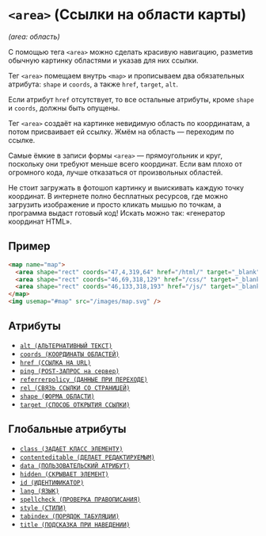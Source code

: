 # `<area>` (Ссылки на области карты)

_(area: область)_

С помощью тега `<area>` можно сделать красивую навигацию, разметив обычную картинку областями и указав для них ссылки.

Тег `<area>` помещаем внутрь `<map>` и прописываем два обязательных атрибута: `shape` и `coords`, а также `href`, `target`, `alt`.

Если атрибут `href` отсутствует, то все остальные атрибуты, кроме `shape` и `coords`, должны быть опущены.

Тег `<area>` создаёт на картинке невидимую область по координатам, а потом присваивает ей ссылку. Жмём на область — переходим по ссылке.

Самые ёмкие в записи формы `<area>` — прямоугольник и круг, поскольку они требуют меньше всего координат. Если вам плохо от огромного кода, лучше отказаться от произвольных областей.

Не стоит загружать в фотошоп картинку и выискивать каждую точку координат. В интернете полно бесплатных ресурсов, где можно загрузить изображение и просто кликать мышью по точкам, а программа выдаст готовый код! Искать можно так: «генератор координат HTML».

## Пример

```html
<map name="map">
  <area shape="rect" coords="47,4,319,64" href="/html/" target="_blank" alt="HTML" />
  <area shape="rect" coords="46,69,318,129" href="/css/" target="_blank" alt="CSS" />
  <area shape="rect" coords="46,133,318,193" href="/js/" target="_blank" alt="JS" />
</map>
<img usemap="#map" src="/images/map.svg" />
```

## Атрибуты

- [`alt (АЛЬТЕРНАТИВНЫЙ ТЕКСТ)`](<../ATTRIBUTES/alt (АЛЬТЕРНАТИВНЫЙ ТЕКСТ).md>)
- [`coords (КООРДИНАТЫ ОБЛАСТЕЙ)`](<../ATTRIBUTES/coords (КООРДИНАТЫ ОБЛАСТЕЙ).md>)
- [`href (ССЫЛКА НА URL)`](<../ATTRIBUTES/href (ССЫЛКА НА URL).md>)
- [`ping (POST-ЗАПРОС на сервер)`](<../ATTRIBUTES/ping (POST-ЗАПРОС на сервер).md>)
- [`referrerpolicy (ДАННЫЕ ПРИ ПЕРЕХОДЕ)`](<../ATTRIBUTES/referrerpolicy (ДАННЫЕ ПРИ ПЕРЕХОДЕ).md>)
- [`rel (СВЯЗЬ ССЫЛКИ СО СТРАНИЦЕЙ)`](<../ATTRIBUTES/rel (СВЯЗЬ ССЫЛКИ СО СТРАНИЦЕЙ).md>)
- [`shape (ФОРМА ОБЛАСТИ)`](<../ATTRIBUTES/shape (ФОРМА ОБЛАСТИ).md>)
- [`target (СПОСОБ ОТКРЫТИЯ ССЫЛКИ)`](<../ATTRIBUTES/target (СПОСОБ ОТКРЫТИЯ ССЫЛКИ).md>)

## Глобальные атрибуты

- [`class (ЗАДАЕТ КЛАСС ЭЛЕМЕНТУ)`](<../ATTRIBUTES GLOBAL/class (ЗАДАЕТ КЛАСС ЭЛЕМЕНТУ).md>)
- [`contenteditable (ДЕЛАЕТ РЕДАКТИРУЕМЫМ)`](<../ATTRIBUTES GLOBAL/contenteditable (ДЕЛАЕТ РЕДАКТИРУЕМЫМ).md>)
- [`data (ПОЛЬЗОВАТЕЛЬСКИЙ АТРИБУТ)`](<../ATTRIBUTES GLOBAL/data (ПОЛЬЗОВАТЕЛЬСКИЙ АТРИБУТ).md>)
- [`hidden (СКРЫВАЕТ ЭЛЕМЕНТ)`](<../ATTRIBUTES GLOBAL/hidden (СКРЫВАЕТ ЭЛЕМЕНТ).md>)
- [`id (ИДЕНТИФИКАТОР)`](<../ATTRIBUTES GLOBAL/id (ИДЕНТИФИКАТОР).md>)
- [`lang (ЯЗЫК)`](<../ATTRIBUTES GLOBAL/lang (ЯЗЫК).md>)
- [`spellcheck (ПРОВЕРКА ПРАВОПИСАНИЯ)`](<../ATTRIBUTES GLOBAL/spellcheck (ПРОВЕРКА ПРАВОПИСАНИЯ).md>)
- [`style (СТИЛИ)`](<../ATTRIBUTES GLOBAL/style (СТИЛИ).md>)
- [`tabindex (ПОРЯДОК ТАБУЛЯЦИИ)`](<../ATTRIBUTES GLOBAL/tabindex (ПОРЯДОК ТАБУЛЯЦИИ).md>)
- [`title (ПОДСКАЗКА ПРИ НАВЕДЕНИИ)`](<../ATTRIBUTES GLOBAL/title (ПОДСКАЗКА ПРИ НАВЕДЕНИИ).md>)
